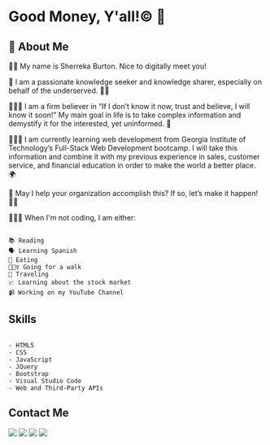 <!--
**ssbbgm/ssbbgm** is a ✨ _special_ ✨ repository because its `README.md` (this file) appears on your GitHub profile.

Here are some ideas to get you started:

- 🔭 I’m currently working on ...
- 🌱 I’m currently learning ...
- 👯 I’m looking to collaborate on ...
- 🤔 I’m looking for help with ...
- 💬 Ask me about ...
- 📫 How to reach me: ...
- 😄 Pronouns: ...
- ⚡ Fun fact: ...
-->
# Good Money, Y'all!:copyright: :money_mouth_face:

## :speech_balloon: About Me 

✌🏾 My name is Sherreka Burton. Nice to digitally meet you! 

💖 I am a passionate knowledge seeker and knowledge sharer, especially on behalf of the underserved. ✊🏾 

👩🏾‍🏫 I am a firm believer in “If I don’t know it now, trust and believe, I will know it soon!” My main goal in life is to take complex information and demystify it for the interested, yet uninformed. :brain:

👩🏾‍🎓 I am currently learning web development from Georgia Institute of Technology’s Full-Stack Web Development bootcamp. I will take this information and combine it with my previous experience in sales, customer service, and financial education in order to make the world a better place. :earth_africa:

 :eyes: May I help your organization accomplish this? If so, let’s make it happen! 💪🏾

👩🏾‍💻 When I'm not coding, I am either:
```

📚 Reading
🗣 Learning Spanish
🍕 Eating
🚶🏾‍♀️ Going for a walk
🛫 Traveling
📈 Learning about the stock market
📹 Working on my YouTube Channel
```

## Skills


```

- HTML5 
- CSS
- JavaScript
- JQuery
- Bootstrap
- Visual Studio Code
- Web and Third-Party APIs
```


## Contact Me

<a href="https://linkedin.com/in/sherreka-burton"><img src="https://img.icons8.com/color/48/000000/linkedin.png"/></a>
<a href="https://twitter.com/RekaCodes"><img src="https://img.icons8.com/color/48/000000/twitter--v1.png"/></a>
<a href="https://youtube.com/c/RekaDarnB86"><img src="https://img.icons8.com/color/48/000000/youtube-squared.png"/></a>
<a href="mailto:ssburto825@gmail.com"><img src="https://img.icons8.com/emoji/48/000000/e-mail.png"/></a>


